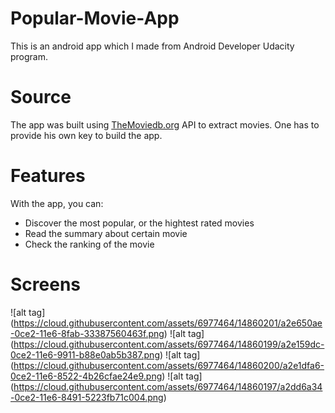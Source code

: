 # Popular-Movie-App
This is an android app which I made from Android Developer Udacity program.

# Source
The app was built using [TheMoviedb.org](https://www.themoviedb.org/documentation/api) API to extract movies. One has to provide his own key to build the app.

# Features
With the app, you can:
* Discover the most popular, or the hightest rated movies
* Read the summary about certain movie
* Check the ranking of the movie

# Screens
![alt tag] (https://cloud.githubusercontent.com/assets/6977464/14860201/a2e650ae-0ce2-11e6-8fab-33387560463f.png)
![alt tag] (https://cloud.githubusercontent.com/assets/6977464/14860199/a2e159dc-0ce2-11e6-9911-b88e0ab5b387.png)
![alt tag] (https://cloud.githubusercontent.com/assets/6977464/14860200/a2e1dfa6-0ce2-11e6-8522-4b26cfae24e9.png)
![alt tag] (https://cloud.githubusercontent.com/assets/6977464/14860197/a2dd6a34-0ce2-11e6-8491-5223fb71c004.png)
